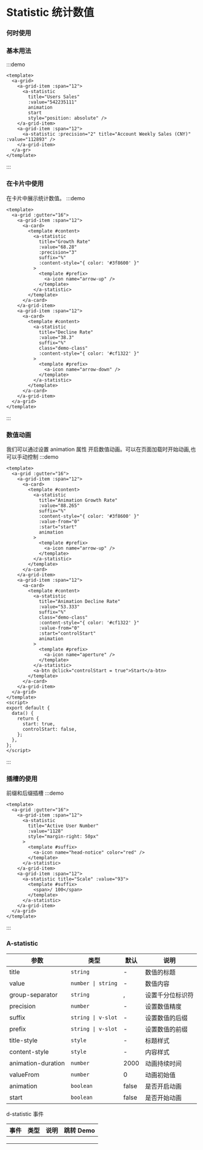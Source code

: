 # Statistic 统计数值

### 何时使用

### 基本用法

:::demo

```vue
<template>
  <a-grid>
    <a-grid-item :span="12">
      <a-statistic
        title="Users Sales"
        :value="542235111"
        animation
        start
        style="position: absolute" />
    </a-grid-item>
    <a-grid-item :span="12">
      <a-statistic :precision="2" title="Account Weekly Sales (CNY)" :value="112893" />
    </a-grid-item>
  </a-gr>
</template>
```

:::

### 在卡片中使用

在卡片中展示统计数值。
:::demo

```vue
<template>
  <a-grid :gutter="16">
    <a-grid-item :span="12">
      <a-card>
        <template #content>
          <a-statistic
            title="Growth Rate"
            :value="68.28"
            :precision="3"
            suffix="%"
            :content-style="{ color: '#3f8600' }"
          >
            <template #prefix>
              <a-icon name="arrow-up" />
            </template>
          </a-statistic>
        </template>
      </a-card>
    </a-grid-item>
    <a-grid-item :span="12">
      <a-card>
        <template #content>
          <a-statistic
            title="Decline Rate"
            :value="38.3"
            suffix="%"
            class="demo-class"
            :content-style="{ color: '#cf1322' }"
          >
            <template #prefix>
              <a-icon name="arrow-down" />
            </template>
          </a-statistic>
        </template>
      </a-card>
    </a-grid-item>
  </a-grid>
</template>
```

:::

### 数值动画

我们可以通过设置 animation 属性 开启数值动画。可以在页面加载时开始动画,也可以手动控制
:::demo

```vue
<template>
  <a-grid :gutter="16">
    <a-grid-item :span="12">
      <a-card>
        <template #content>
          <a-statistic
            title="Animation Growth Rate"
            :value="88.265"
            suffix="%"
            :content-style="{ color: '#3f8600' }"
            :value-from="0"
            :start="start"
            animation
          >
            <template #prefix>
              <a-icon name="arrow-up" />
            </template>
          </a-statistic>
        </template>
      </a-card>
    </a-grid-item>
    <a-grid-item :span="12">
      <a-card>
        <template #content>
          <a-statistic
            title="Animation Decline Rate"
            :value="53.333"
            suffix="%"
            class="demo-class"
            :content-style="{ color: '#cf1322' }"
            :value-from="0"
            :start="controlStart"
            animation
          >
            <template #prefix>
              <a-icon name="aperture" />
            </template>
          </a-statistic>
          <a-btn @click="controlStart = true">Start</a-btn>
        </template>
      </a-card>
    </a-grid-item>
  </a-grid>
</template>
<script>
export default {
  data() {
    return {
      start: true,
      controlStart: false,
    };
  },
};
</script>
```

:::

### 插槽的使用

前缀和后缀插槽
:::demo

```vue
<template>
  <a-grid :gutter="16">
    <a-grid-item :span="12">
      <a-statistic
        title="Active User Number"
        :value="1128"
        style="margin-right: 50px"
      >
        <template #suffix>
          <a-icon name="head-notice" color="red" />
        </template>
      </a-statistic>
    </a-grid-item>
    <a-grid-item :span="12">
      <a-statistic title="Scale" :value="93">
        <template #suffix>
          <span>/ 100</span>
        </template>
      </a-statistic>
    </a-grid-item>
  </a-grid>
</template>
```

:::

### A-statistic

| 参数               | 类型               | 默认  | 说明             |
| ------------------ | ------------------ | ----- | ---------------- |
| title              | `string`           | -     | 数值的标题       |
| value              | `number \| string` | -     | 数值内容         |
| group-separator    | `string`           | ,     | 设置千分位标识符 |
| precision          | `number`           | -     | 设置数值精度     |
| suffix             | `string \| v-slot` | -     | 设置数值的后缀   |
| prefix             | `string \| v-slot` | -     | 设置数值的前缀   |
| title-style        | `style`            | -     | 标题样式         |
| content-style      | `style`            | -     | 内容样式         |
| animation-duration | `number`           | 2000  | 动画持续时间     |
| valueFrom          | `number`           | 0     | 动画初始值       |
| animation          | `boolean`          | false | 是否开启动画     |
| start              | `boolean`          | false | 是否开始动画     |

d-statistic 事件

| 事件 | 类型 | 说明 | 跳转 Demo |
| ---- | ---- | ---- | --------- |
|      |      |      |           |
|      |      |      |           |
|      |      |      |           |
